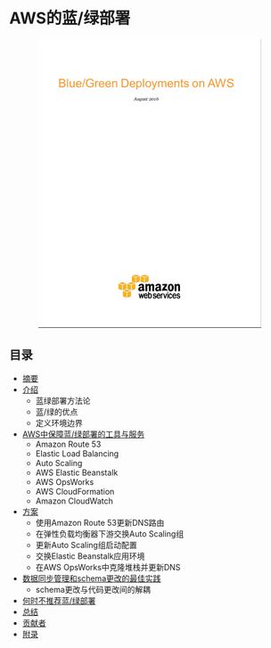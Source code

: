 # AWS的蓝/绿部署

<p align="center">
   <img width="400" src="images/cover.png">
</p>

## 目录
- [摘要](abstract.md)
- [介绍](introduction.md)
  * 蓝绿部署方法论
  * 蓝/绿的优点
  * 定义环境边界
- [AWS中保障蓝/绿部署的工具与服务](AWS_tools_and_services_enabling_blue_green_deployments.md)
  * Amazon Route 53
  * Elastic Load Balancing
  * Auto Scaling
  * AWS Elastic Beanstalk
  * AWS OpsWorks
  * AWS CloudFormation
  * Amazon CloudWatch
- [方案](techniques.md)
  * 使用Amazon Route 53更新DNS路由
  * 在弹性负载均衡器下游交换Auto Scaling组
  * 更新Auto Scaling组启动配置
  * 交换Elastic Beanstalk应用环境
  * 在AWS OpsWorks中克隆堆栈并更新DNS
- [数据同步管理和schema更改的最佳实践](best_practices_for_managing_data_sync_and_schema_changes.md)
  * schema更改与代码更改间的解耦
- [何时不推荐蓝/绿部署](when_blue_green_are_not_recommended.md)
- [总结](conclusion.md)
- [贡献者](contributors.md)
- [附录](appendix.md)
